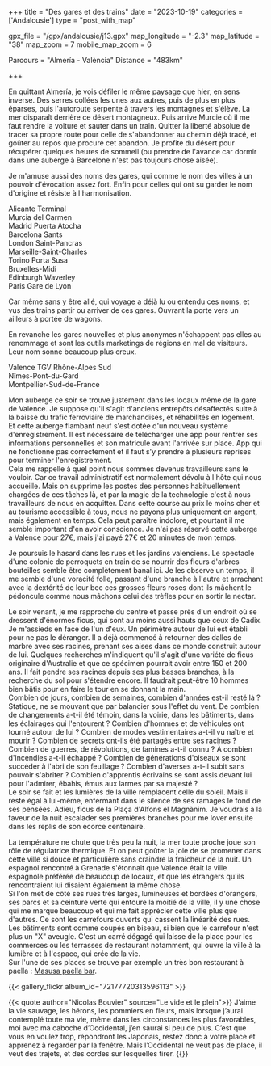 +++
title = "Des gares et des trains"
date = "2023-10-19"
categories = ['Andalousie']
type = "post_with_map"

gpx_file = "/gpx/andalousie/j13.gpx"
map_longitude = "-2.3"
map_latitude = "38"
map_zoom = 7
mobile_map_zoom = 6

Parcours = "Almería - València"
Distance = "483km"

+++

En quittant Almería, je vois défiler le même paysage que hier, en sens inverse. Des serres collées les unes aux autres, puis de plus en 
plus éparses, puis l'autoroute serpente à travers les montagnes et s'élève. La mer disparaît derrière ce désert montagneux. 
Puis arrive Murcie où il me faut rendre la voiture et sauter dans un train. Quitter la liberté absolue de tracer sa propre route pour 
celle de s'abandonner au chemin déjà tracé, et goûter au repos que procure cet abandon. Je profite du désert pour récupérer quelques 
heures de sommeil (ou prendre de l'avance car dormir dans une auberge à Barcelone n'est pas toujours chose aisée).

Je m'amuse aussi des noms des gares, qui comme le nom des villes à un pouvoir d'évocation assez fort. Enfin pour celles  qui ont su garder 
le nom d'origine et résiste à l'harmonisation.

Alicante Terminal  
Murcia del Carmen  
Madrid Puerta Atocha  
Barcelona Sants  
London Saint-Pancras  
Marseille-Saint-Charles  
Torino Porta Susa  
Bruxelles-Midi  
Edinburgh Waverley  
Paris Gare de Lyon  

Car même sans y être allé, qui voyage a déjà lu ou entendu ces noms, et vus des trains partir ou arriver de ces gares. Ouvrant la porte 
vers un ailleurs à portée de wagons. 

En revanche les gares nouvelles et plus anonymes n'échappent pas elles au renommage et sont les outils marketings de régions en mal 
de visiteurs. Leur nom sonne beaucoup plus creux.

Valence TGV Rhône-Alpes Sud  
Nîmes-Pont-du-Gard  
Montpellier-Sud-de-France  

Mon auberge ce soir se trouve justement dans les locaux même de la gare de Valence. Je suppose qu'il s'agit d'anciens entrepôts 
désaffectés suite à la baisse du trafic ferroviaire de marchandises, et réhabilités en logement. Et cette auberge flambant neuf 
s'est dotée d'un nouveau système d'enregistrement. Il est nécessaire de télécharger une app pour rentrer ses informations personnelles 
et son matricule avant l'arrivée sur place. App qui ne fonctionne pas correctement et il faut s'y prendre à plusieurs reprises pour 
terminer l'enregistrement.   
Cela me rappelle à quel point nous sommes devenus travailleurs sans le vouloir. Car ce travail administratif est normalement dévolu 
à l'hôte qui nous accueille. Mais on supprime les postes des personnes habituellement chargées de ces tâches là, et par la magie de la 
technologie c'est à nous travailleurs de nous en acquitter. Dans cette course au prix le moins cher et au tourisme accessible à tous, 
nous ne payons plus uniquement en argent, mais également en temps. Cela peut paraître indolore, et pourtant il me semble important d'en 
avoir conscience. Je n'ai pas réservé cette auberge à Valence pour 27€, mais j'ai payé 27€ et 20 minutes de mon temps.

Je poursuis le hasard dans les rues et les jardins valenciens. Le spectacle d'une colonie de perroquets en train de se nourrir des fleurs 
d'arbres bouteilles semble être complètement banal ici. Je les observe un temps, il me semble d'une voracité folle, passant d'une branche 
à l'autre et arrachant avec la dextérité de leur bec ces grosses fleurs roses dont ils mâchent le pédoncule comme nous mâchons celui des 
trèfles pour en sortir le nectar.

Le soir venant, je me rapproche du centre et passe près d'un endroit où se dressent d'énormes ficus, qui sont au moins aussi hauts 
que ceux de Cadix. Je m'assieds en face de l'un d'eux. Un périmètre autour de lui est établi pour ne pas le déranger. Il a déjà 
commencé à retourner des dalles de marbre avec ses racines, prenant ses aises dans ce monde construit autour de lui. Quelques recherches 
m'indiquent qu'il s'agit d'une variété de ficus originaire d'Australie et que ce spécimen pourrait avoir entre 150 et 200 ans. Il fait 
pendre ses racines depuis ses plus basses branches, à la recherche du sol pour s'étendre encore. Il faudrait peut-être 10 hommes bien 
bâtis pour en faire le tour en se donnant la main.  
Combien de jours, combien de semaines, combien d'années est-il resté là ? Statique, ne se mouvant que par balancier sous l'effet du vent. 
De combien de changements a-t-il été témoin, dans la voirie, dans les bâtiments, dans les éclairages qui l'entourent ? Combien d'hommes et 
de véhicules ont tourné autour de lui ? Combien de modes vestimentaires a-t-il vu naître et mourir ? Combien de secrets ont-ils été partagés 
entre ses racines ? Combien de guerres, de révolutions, de famines a-t-il connu ? À combien d'incendies a-t-il échappé ? Combien de générations 
d'oiseaux se sont succéder à l'abri de son feuillage ? Combien d'averses a-t-il subit sans pouvoir s'abriter ? Combien d'apprentis écrivains 
se sont assis devant lui pour l'admirer, ébahis, émus aux larmes par sa majesté ?  
Le soir se fait et les lumières de la ville remplacent celle du soleil. Mais il reste égal à lui-même, enfermant dans le silence de ses 
ramages le fond de ses pensées. Adieu, ficus de la Plaça d'Alfons el Magnànim. Je voudrais à la faveur de la nuit escalader ses premières 
branches pour me lover ensuite dans les replis de son écorce centenaire.

La température ne chute que très peu la nuit, la mer toute proche joue son rôle de régulatrice thermique. Et on peut goûter la joie de 
se promener dans cette ville si douce et particulière sans craindre la fraîcheur de la nuit. Un espagnol rencontré à Grenade s'étonnait 
que Valence était la ville espagnole préférée de beaucoup de locaux, et que les étrangers qu'ils rencontraient lui disaient également la même chose.  
Si l'on met de côté ses rues très larges, lumineuses et bordées d'orangers, ses parcs et sa ceinture verte qui entoure la moitié de la ville, 
il y une chose qui me marque beaucoup et qui me fait apprécier cette ville plus que d'autres. Ce sont les carrefours ouverts qui cassent 
la linéarité des rues. Les bâtiments sont comme coupés en biseau, si bien que le carrefour n'est plus un "X" aveugle. C'est un carré dégagé 
qui laisse de la place pour les commerces ou les terrasses de restaurant notamment, qui ouvre la ville à la lumière et à l'espace, qui crée de la vie.  
Sur l'une de ses places se trouve par exemple un très bon restaurant à paella : [Masusa paella bar](https://maps.app.goo.gl/mE5CDy7owDZJZyrNA).

{{< gallery_flickr album_id="72177720313596113" >}}

{{< quote author="Nicolas Bouvier" source="Le vide et le plein">}}
J’aime la vie sauvage, les hérons, les pommiers en fleurs, mais lorsque j’aurai contemplé toute ma vie, même dans les circonstances 
les plus favorables, moi avec ma caboche d’Occidental, j’en saurai si peu de plus. C’est que vous en voulez trop, répondront les Japonais, 
restez donc à votre place et apprenez à regarder par la fenêtre. Mais l’Occidental ne veut pas de place, il veut des trajets, et des cordes sur lesquelles tirer.
{{</quote>}}